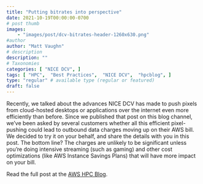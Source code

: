 ```yaml
---
title: "Putting bitrates into perspective"
date: 2021-10-19T00:00:00-0700
# post thumb
images:
    - "images/post/dcv-bitrates-header-1260x630.png"
#author
author: "Matt Vaughn"
# description
description: ""
# Taxonomies
categories: [ "NICE DCV", ]
tags: [ "HPC",  "Best Practices",  "NICE DCV",  "hpcblog", ]
type: "regular" # available type (regular or featured)
draft: false
---
```


Recently, we talked about the advances NICE DCV has made to push pixels from cloud-hosted desktops or applications over the internet even more efficiently than before. Since we published that post on this blog channel, we’ve been asked by several customers whether all this efficient pixel-pushing could lead to outbound data charges moving up on their AWS bill. We decided to try it on your behalf, and share the details with you in this post. The bottom line? The charges are unlikely to be significant unless you’re doing intensive streaming (such as gaming) and other cost optimizations (like AWS Instance Savings Plans) that will have more impact on your bill.

Read the full post at the [AWS HPC Blog](https://aws.amazon.com/blogs/hpc/putting-bitrates-into-perspective/).
